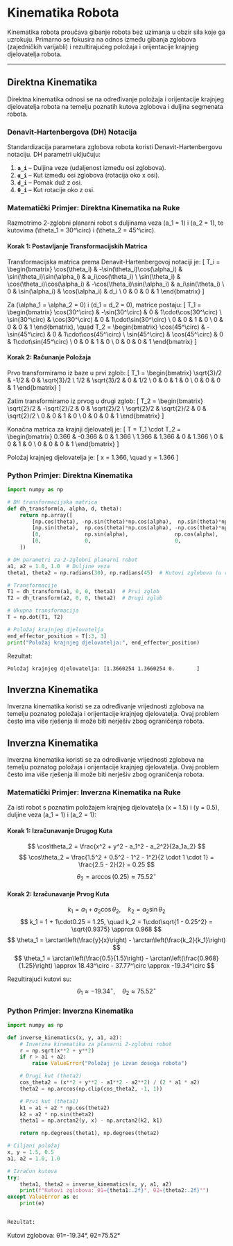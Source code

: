 # Kinematika Robota

Kinematika robota proučava gibanje robota bez uzimanja u obzir sila koje ga uzrokuju. Primarno se fokusira na odnos između gibanja zglobova (zajedničkih varijabli) i rezultirajućeg položaja i orijentacije krajnjeg djelovatelja robota.

---

## Direktna Kinematika

Direktna kinematika odnosi se na određivanje položaja i orijentacije krajnjeg djelovatelja robota na temelju poznatih kutova zglobova i duljina segmenata robota.

### Denavit-Hartenbergova (DH) Notacija

Standardizacija parametara zglobova robota koristi Denavit-Hartenbergovu notaciju. DH parametri uključuju:
1. **`a_i`** – Duljina veze (udaljenost između osi zglobova).
2. **`α_i`** – Kut između osi zglobova (rotacija oko x osi).
3. **`d_i`** – Pomak duž z osi.
4. **`θ_i`** – Kut rotacije oko z osi.

### Matematički Primjer: Direktna Kinematika na Ruke

Razmotrimo 2-zglobni planarni robot s duljinama veza \(a_1 = 1\) i \(a_2 = 1\), te kutovima \(\theta_1 = 30^\circ\) i \(\theta_2 = 45^\circ\).

#### Korak 1: Postavljanje Transformacijskih Matrica
Transformacijska matrica prema Denavit-Hartenbergovoj notaciji je:
\[
T_i = \begin{bmatrix}
\cos(\theta_i) & -\sin(\theta_i)\cos(\alpha_i) & \sin(\theta_i)\sin(\alpha_i) & a_i\cos(\theta_i) \\
\sin(\theta_i) & \cos(\theta_i)\cos(\alpha_i) & -\cos(\theta_i)\sin(\alpha_i) & a_i\sin(\theta_i) \\
0 & \sin(\alpha_i) & \cos(\alpha_i) & d_i \\
0 & 0 & 0 & 1
\end{bmatrix}
\]

Za \(\alpha_1 = \alpha_2 = 0\) i \(d_1 = d_2 = 0\), matrice postaju:
\[
T_1 = \begin{bmatrix}
\cos(30^\circ) & -\sin(30^\circ) & 0 & 1\cdot\cos(30^\circ) \\
\sin(30^\circ) & \cos(30^\circ) & 0 & 1\cdot\sin(30^\circ) \\
0 & 0 & 1 & 0 \\
0 & 0 & 0 & 1
\end{bmatrix},
\quad
T_2 = \begin{bmatrix}
\cos(45^\circ) & -\sin(45^\circ) & 0 & 1\cdot\cos(45^\circ) \\
\sin(45^\circ) & \cos(45^\circ) & 0 & 1\cdot\sin(45^\circ) \\
0 & 0 & 1 & 0 \\
0 & 0 & 0 & 1
\end{bmatrix}
\]

#### Korak 2: Računanje Položaja
Prvo transformiramo iz baze u prvi zglob:
\[
T_1 = \begin{bmatrix}
\sqrt{3}/2 & -1/2 & 0 & \sqrt{3}/2 \\
1/2 & \sqrt{3}/2 & 0 & 1/2 \\
0 & 0 & 1 & 0 \\
0 & 0 & 0 & 1
\end{bmatrix}
\]

Zatim transformiramo iz prvog u drugi zglob:
\[
T_2 = \begin{bmatrix}
\sqrt{2}/2 & -\sqrt{2}/2 & 0 & \sqrt{2}/2 \\
\sqrt{2}/2 & \sqrt{2}/2 & 0 & \sqrt{2}/2 \\
0 & 0 & 1 & 0 \\
0 & 0 & 0 & 1
\end{bmatrix}
\]

Konačna matrica za krajnji djelovatelj je:
\[
T = T_1 \cdot T_2 = \begin{bmatrix}
0.366 & -0.366 & 0 & 1.366 \\
1.366 & 1.366 & 0 & 1.366 \\
0 & 0 & 1 & 0 \\
0 & 0 & 0 & 1
\end{bmatrix}
\]

Položaj krajnjeg djelovatelja je:
\[
x = 1.366, \quad y = 1.366
\]

### Python Primjer: Direktna Kinematika
```python
import numpy as np

# DH transformacijska matrica
def dh_transform(a, alpha, d, theta):
    return np.array([
        [np.cos(theta), -np.sin(theta)*np.cos(alpha),  np.sin(theta)*np.sin(alpha), a*np.cos(theta)],
        [np.sin(theta),  np.cos(theta)*np.cos(alpha), -np.cos(theta)*np.sin(alpha), a*np.sin(theta)],
        [0,              np.sin(alpha),               np.cos(alpha),              d],
        [0,              0,                           0,                          1]
    ])

# DH parametri za 2-zglobni planarni robot
a1, a2 = 1.0, 1.0  # Duljine veza
theta1, theta2 = np.radians(30), np.radians(45)  # Kutovi zglobova (u radijanima)

# Transformacije
T1 = dh_transform(a1, 0, 0, theta1)  # Prvi zglob
T2 = dh_transform(a2, 0, 0, theta2)  # Drugi zglob

# Ukupna transformacija
T = np.dot(T1, T2)

# Položaj krajnjeg djelovatelja
end_effector_position = T[:3, 3]
print("Položaj krajnjeg djelovatelja:", end_effector_position)
```

Rezultat:
```
Položaj krajnjeg djelovatelja: [1.3660254 1.3660254 0.       ]
```

## Inverzna Kinematika

Inverzna kinematika koristi se za određivanje vrijednosti zglobova na temelju poznatog položaja i orijentacije krajnjeg djelovatelja. Ovaj problem često ima više rješenja ili može biti nerješiv zbog ograničenja robota.


## Inverzna Kinematika

Inverzna kinematika koristi se za određivanje vrijednosti zglobova na temelju poznatog položaja i orijentacije krajnjeg djelovatelja. Ovaj problem često ima više rješenja ili može biti nerješiv zbog ograničenja robota.

### Matematički Primjer: Inverzna Kinematika na Ruke

Za isti robot s poznatim položajem krajnjeg djelovatelja \(x = 1.5\) i \(y = 0.5\), duljine veza \(a_1 = 1\) i \(a_2 = 1\):

#### Korak 1: Izračunavanje Drugog Kuta
$$
\cos\theta_2 = \frac{x^2 + y^2 - a_1^2 - a_2^2}{2a_1a_2}
$$
$$
\cos\theta_2 = \frac{1.5^2 + 0.5^2 - 1^2 - 1^2}{2 \cdot 1 \cdot 1} = \frac{2.5 - 2}{2} = 0.25
$$
$$
\theta_2 = \arccos(0.25) \approx 75.52^\circ
$$

#### Korak 2: Izračunavanje Prvog Kuta
$$
k_1 = a_1 + a_2\cos\theta_2, \quad k_2 = a_2\sin\theta_2
$$
$$
k_1 = 1 + 1\cdot0.25 = 1.25, \quad k_2 = 1\cdot\sqrt{1 - 0.25^2} = \sqrt{0.9375} \approx 0.968
$$
$$
\theta_1 = \arctan\left(\frac{y}{x}\right) - \arctan\left(\frac{k_2}{k_1}\right)
$$
$$
\theta_1 = \arctan\left(\frac{0.5}{1.5}\right) - \arctan\left(\frac{0.968}{1.25}\right) \approx 18.43^\circ - 37.77^\circ \approx -19.34^\circ
$$

Rezultirajući kutovi su:
$$
\theta_1 \approx -19.34^\circ, \quad \theta_2 \approx 75.52^\circ
$$

### Python Primjer: Inverzna Kinematika
```python
import numpy as np

def inverse_kinematics(x, y, a1, a2):
    # Inverzna kinematika za planarni 2-zglobni robot
    r = np.sqrt(x**2 + y**2)
    if r > a1 + a2:
        raise ValueError("Položaj je izvan dosega robota")

    # Drugi kut (theta2)
    cos_theta2 = (x**2 + y**2 - a1**2 - a2**2) / (2 * a1 * a2)
    theta2 = np.arccos(np.clip(cos_theta2, -1, 1))

    # Prvi kut (theta1)
    k1 = a1 + a2 * np.cos(theta2)
    k2 = a2 * np.sin(theta2)
    theta1 = np.arctan2(y, x) - np.arctan2(k2, k1)

    return np.degrees(theta1), np.degrees(theta2)

# Ciljani položaj
x, y = 1.5, 0.5
a1, a2 = 1.0, 1.0

# Izračun kutova
try:
    theta1, theta2 = inverse_kinematics(x, y, a1, a2)
    print(f"Kutovi zglobova: θ1={theta1:.2f}°, θ2={theta2:.2f}°")
except ValueError as e:
    print(e)


Rezultat:
```
Kutovi zglobova: θ1=-19.34°, θ2=75.52°
```
